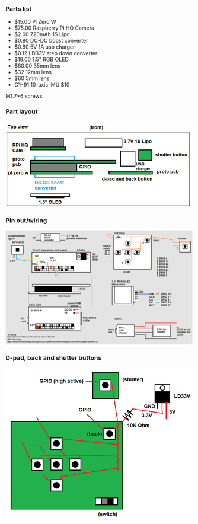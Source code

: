 ### Parts list

- $15.00 Pi Zero W
- $75.00 Raspberry Pi HQ Camera
- $2.00 720mAh 1S Lipo
- $0.80 DC-DC boost converter
- $0.80 5V 1A usb charger
- $0.12 LD33V step down converter
- $19.00 1.5" RGB OLED
- $60.00 35mm lens
- $32 12mm lens
- $60 5mm lens
- GY-91 10-axis IMU $10

M1.7*6 screws

### Part layout

<img src="./part-layout.png"/>

### Pin out/wiring

<img src="./wiring.png"/>

### D-pad, back and shutter buttons

<img src="./buttons.png"/>
